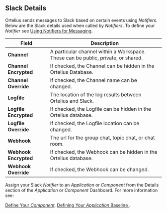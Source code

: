 ## Slack Details

Ortelius sends messages to Slack based on certain events using _Notifiers_. Below are the Slack details used when called by _Notifiers_.  To define your _Notifier_ see [Using Notifiers for Messaging](/userguide/customizations/2-define-notifiers/).  

| Field | Description |
| --- | --- |
|**Channel**|  A particular channel within a Workspace. These can be public, private, or shared.|
|**Channel Encrypted** | If checked, the Channel can be hidden in the Ortelius Database.|
|**Channel Override** | If checked, the Channel name can be changed.|
|**Logfile**| The location of the log results between Ortelius and Slack.|
|**Logfile Encrypted**| If checked, the Logfile can be hidden in the Ortelius database. |
|**Logfile Override**| If checked, the Logfile location can be changed. |
|**Webhook** |The url for the group chat, topic chat, or chat room.|
|**Webhook Encrypted**| If checked, the Webhook can be hidden in the Ortelius database. |
|**Webhook Override**| If checked, the Webhook can be changed. |

Assign your Slack _Notifier_ to an _Application_ or _Component_ from the Details section of the _Application_ or _Component_ Dashboard. For more information see:

[Define Your _Component_](/userguide/publishing-components/2-define-components/).
[Defining Your _Application_ Baseline ](/userguide/packaging-applications/2-defining-applications/).